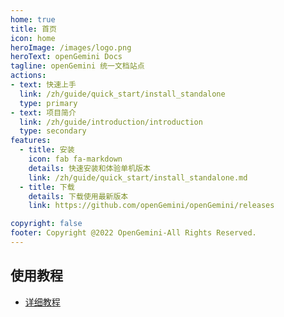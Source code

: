 ```yaml
---
home: true
title: 首页
icon: home
heroImage: /images/logo.png
heroText: openGemini Docs
tagline: openGemini 统一文档站点
actions:
- text: 快速上手
  link: /zh/guide/quick_start/install_standalone
  type: primary
- text: 项目简介
  link: /zh/guide/introduction/introduction
  type: secondary
features:
  - title: 安装
    icon: fab fa-markdown
    details: 快速安装和体验单机版本
    link: /zh/guide/quick_start/install_standalone.md
  - title: 下载
    details: 下载使用最新版本
    link: https://github.com/openGemini/openGemini/releases

copyright: false
footer: Copyright @2022 OpenGemini-All Rights Reserved.
---
```




## 使用教程

- [详细教程](/docs/zh/guide/)
